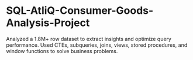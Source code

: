 # SQL-AtliQ-Consumer-Goods-Analysis-Project
Analyzed a 1.8M+ row dataset to extract insights and optimize query performance. Used CTEs, subqueries, joins, views, stored procedures, and window functions to solve business problems.
